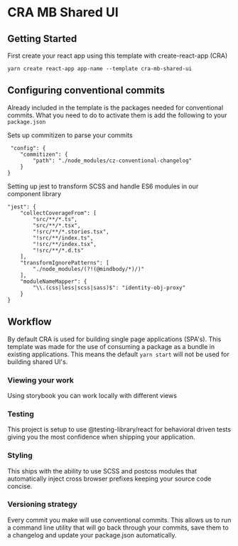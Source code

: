 # CRA MB Shared UI

## Getting Started

First create your react app using this template with create-react-app (CRA)

```
yarn create react-app app-name --template cra-mb-shared-ui
```

## Configuring conventional commits

Already included in the template is the packages needed for conventional commits. What you need to do to activate them is add the following to your `package.json`

Sets up commitizen to parse your commits

```
 "config": {
    "commitizen": {
        "path": "./node_modules/cz-conventional-changelog"
    }
}
```

Setting up jest to transform SCSS and handle ES6 modules in our component library

```
"jest": {
    "collectCoverageFrom": [
        "src/**/*.ts",
        "src/**/*.tsx",
        "!src/**/*.stories.tsx",
        "!src/**/index.ts",
        "!src/**/index.tsx",
        "!src/**/*.d.ts"
    ],
    "transformIgnorePatterns": [
        "./node_modules/(?!(@mindbody/*)/)"
    ],
    "moduleNameMapper": {
        "\\.(css|less|scss|sass)$": "identity-obj-proxy"
    }
}
```

## Workflow

By default CRA is used for building single page applications (SPA's). This template was made for the use of consuming a package as a bundle in existing applications. This means the default `yarn start` will not be used for building shared UI's. 

### Viewing your work

Using storybook you can work locally with different views

### Testing

This project is setup to use @testing-library/react for behavioral driven tests giving you the most confidence when shipping your application. 

### Styling

This ships with the ability to use SCSS and postcss modules that automatically inject cross browser prefixes keeping your source code concise. 

### Versioning strategy

Every commit you make will use conventional commits. This allows us to run a command line utility that will go back through your commits, save them to a changelog and update your package.json automatically. 

